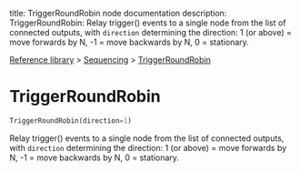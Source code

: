title: TriggerRoundRobin node documentation
description: TriggerRoundRobin: Relay trigger() events to a single node from the list of connected outputs, with `direction` determining the direction: 1 (or above) = move forwards by N, -1 = move backwards by N, 0 = stationary.

[Reference library](../../index.md) > [Sequencing](../index.md) > [TriggerRoundRobin](index.md)

# TriggerRoundRobin

```python
TriggerRoundRobin(direction=1)
```

Relay trigger() events to a single node from the list of connected outputs, with `direction` determining the direction: 1 (or above) = move forwards by N, -1 = move backwards by N, 0 = stationary.

